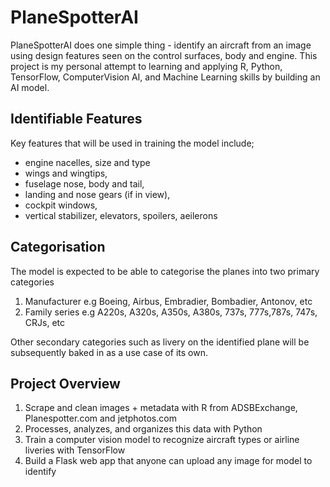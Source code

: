 # PlaneSpotterAI
PlaneSpotterAI does one simple thing - identify an aircraft from an image using design features seen on the control surfaces, body and engine.
This project is my personal attempt to learning and applying R, Python, TensorFlow, ComputerVision AI, and Machine Learning skills by building an AI model. 
## Identifiable Features
Key features that will be used in training the model include; 
- engine nacelles, size and type
- wings and wingtips,
- fuselage nose, body and tail,
- landing and nose gears (if in view),
- cockpit windows,
- vertical stabilizer, elevators, spoilers, aeilerons

## Categorisation
The model is expected to be able to categorise the planes into two primary categories 
1. Manufacturer e.g Boeing, Airbus, Embradier, Bombadier, Antonov, etc
2. Family series e.g A220s, A320s, A350s, A380s, 737s, 777s,787s, 747s, CRJs, etc

Other secondary categories such as livery on the identified plane will be subsequently baked in as a use case of its own.

## Project Overview
1. Scrape and clean images + metadata with R from ADSBExchange, Planespotter.com and jetphotos.com
2. Processes, analyzes, and organizes this data with Python
3. Train a computer vision model to recognize aircraft types or airline liveries with TensorFlow
4. Build a Flask web app that anyone can upload any image for model to identify



  
